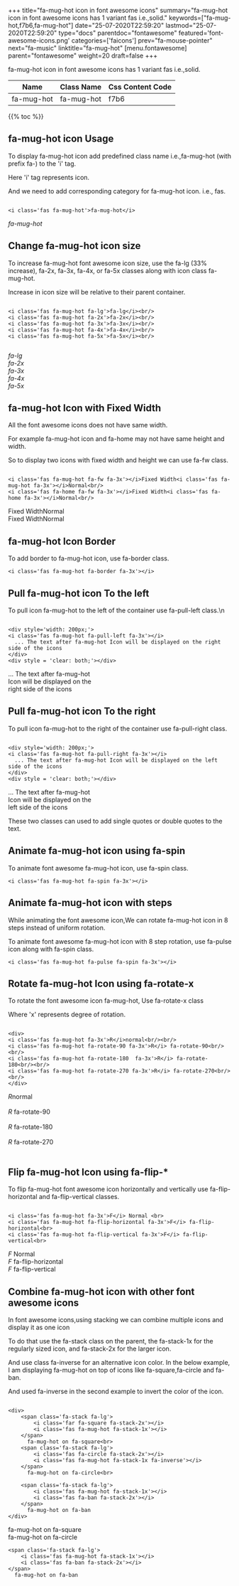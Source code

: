 +++
title="fa-mug-hot icon in font awesome icons"
summary="fa-mug-hot icon in font awesome icons has 1 variant fas i.e.,solid."
keywords=["fa-mug-hot,f7b6,fa-mug-hot"]
date="25-07-2020T22:59:20"
lastmod="25-07-2020T22:59:20"
type="docs"
parentdoc="fontawesome"
featured='font-awesome-icons.png'
categories=['faicons']
prev="fa-mouse-pointer"
next="fa-music"
linktitle="fa-mug-hot"
[menu.fontawesome]
parent="fontawesome"
weight=20
draft=false
+++


fa-mug-hot icon in font awesome icons has 1 variant fas i.e.,solid.

<div class='table-responsive'><table class='table'><thead><tr><th>Name</th><th>Class Name</th><th>Css Content Code</th></tr></thead><tbody><tr><td>fa-mug-hot</td><td>fa-mug-hot</td><td>f7b6</td></tr></tbody></table></div>


{{% toc %}}


## fa-mug-hot icon Usage

To display fa-mug-hot icon add predefined class name i.e.,fa-mug-hot (with prefix fa-) to the 'i' tag.

Here 'i' tag represents icon.

And we need to add corresponding category for fa-mug-hot icon. i.e., fas.


```

<i class='fas fa-mug-hot'>fa-mug-hot</i>
```

<i class='fas fa-mug-hot'>fa-mug-hot</i>




## Change fa-mug-hot icon size
To increase fa-mug-hot font awesome icon size, use the fa-lg (33% increase), fa-2x, fa-3x, fa-4x, or fa-5x classes along with icon class fa-mug-hot.

Increase in icon size will be relative to their parent container. 

```

<i class='fas fa-mug-hot fa-lg'>fa-lg</i><br/>
<i class='fas fa-mug-hot fa-2x'>fa-2x</i><br/>
<i class='fas fa-mug-hot fa-3x'>fa-3x</i><br/>
<i class='fas fa-mug-hot fa-4x'>fa-4x</i><br/>
<i class='fas fa-mug-hot fa-5x'>fa-5x</i><br/>
            
```

<i class='fas fa-mug-hot fa-lg'>fa-lg</i><br/>
<i class='fas fa-mug-hot fa-2x'>fa-2x</i><br/>
<i class='fas fa-mug-hot fa-3x'>fa-3x</i><br/>
<i class='fas fa-mug-hot fa-4x'>fa-4x</i><br/>
<i class='fas fa-mug-hot fa-5x'>fa-5x</i><br/>
            



## fa-mug-hot Icon with Fixed Width 

All the font awesome icons does not have same width.

For example fa-mug-hot icon and fa-home may not have same height and width.

So to display two icons with fixed width and height we can use fa-fw class.


```

<i class='fas fa-mug-hot fa-fw fa-3x'></i>Fixed Width<i class='fas fa-mug-hot fa-3x'></i>Normal<br/>
<i class='fas fa-home fa-fw fa-3x'></i>Fixed Width<i class='fas fa-home fa-3x'></i>Normal<br/>
```

<i class='fas fa-mug-hot fa-fw fa-3x'></i>Fixed Width<i class='fas fa-mug-hot fa-3x'></i>Normal<br/>
<i class='fas fa-home fa-fw fa-3x'></i>Fixed Width<i class='fas fa-home fa-3x'></i>Normal<br/>



## fa-mug-hot Icon Border 

To add border to fa-mug-hot icon, use fa-border class.


```
<i class='fas fa-mug-hot fa-border fa-3x'></i>

```
<i class='fas fa-mug-hot fa-border fa-3x'></i>





## Pull fa-mug-hot icon To the left

To pull icon fa-mug-hot to the left of the container use fa-pull-left class.\n

```

<div style='width: 200px;'>
<i class='fas fa-mug-hot fa-pull-left fa-3x'></i>
  ... The text after fa-mug-hot Icon will be displayed on the right side of the icons
</div>
<div style = 'clear: both;'></div>
```

<div style='width: 200px;'>
<i class='fas fa-mug-hot fa-pull-left fa-3x'></i>
  ... The text after fa-mug-hot Icon will be displayed on the right side of the icons
</div>
<div style = 'clear: both;'></div>




## Pull fa-mug-hot icon To the right
To pull icon fa-mug-hot to the right of the container use fa-pull-right class.

```

<div style='width: 200px;'>
<i class='fas fa-mug-hot fa-pull-right fa-3x'></i>
  ... The text after fa-mug-hot Icon will be displayed on the left side of the icons
</div>
<div style = 'clear: both;'></div>
```

<div style='width: 200px;'>
<i class='fas fa-mug-hot fa-pull-right fa-3x'></i>
  ... The text after fa-mug-hot Icon will be displayed on the left side of the icons
</div>
<div style = 'clear: both;'></div>

These two classes can used to add single quotes or double quotes to the text.


## Animate fa-mug-hot icon using fa-spin
To animate font awesome fa-mug-hot icon, use fa-spin class.

```
<i class='fas fa-mug-hot fa-spin fa-3x'></i>
```
<i class='fas fa-mug-hot fa-spin fa-3x'></i>




## Animate fa-mug-hot icon with steps
While animating the font awesome icon,We can rotate fa-mug-hot icon in 8 steps instead of uniform rotation.

To animate font awesome fa-mug-hot icon with 8 step rotation, use fa-pulse icon along with fa-spin class.


```
<i class='fas fa-mug-hot fa-pulse fa-spin fa-3x'></i>

```
<i class='fas fa-mug-hot fa-pulse fa-spin fa-3x'></i>





## Rotate fa-mug-hot Icon using fa-rotate-x
To rotate the font awesome icon fa-mug-hot, Use fa-rotate-x class

Where 'x' represents degree of rotation.


```

<div>
<i class='fas fa-mug-hot fa-3x'>R</i>normal<br/><br/>
<i class='fas fa-mug-hot fa-rotate-90 fa-3x'>R</i> fa-rotate-90<br/><br/> 
<i class='fas fa-mug-hot fa-rotate-180  fa-3x'>R</i> fa-rotate-180<br/><br/> 
<i class='fas fa-mug-hot fa-rotate-270 fa-3x'>R</i> fa-rotate-270<br/><br/>
</div>
```

<div>
<i class='fas fa-mug-hot fa-3x'>R</i>normal<br/><br/>
<i class='fas fa-mug-hot fa-rotate-90 fa-3x'>R</i> fa-rotate-90<br/><br/> 
<i class='fas fa-mug-hot fa-rotate-180  fa-3x'>R</i> fa-rotate-180<br/><br/> 
<i class='fas fa-mug-hot fa-rotate-270 fa-3x'>R</i> fa-rotate-270<br/><br/>
</div>




## Flip fa-mug-hot Icon using fa-flip-*
To flip fa-mug-hot font awesome icon horizontally and vertically use fa-flip-horizontal and fa-flip-vertical classes. 

```

<i class='fas fa-mug-hot fa-3x'>F</i> Normal <br>
<i class='fas fa-mug-hot fa-flip-horizontal fa-3x'>F</i> fa-flip-horizontal<br>
<i class='fas fa-mug-hot fa-flip-vertical fa-3x'>F</i> fa-flip-vertical<br>
```

<i class='fas fa-mug-hot fa-3x'>F</i> Normal <br>
<i class='fas fa-mug-hot fa-flip-horizontal fa-3x'>F</i> fa-flip-horizontal<br>
<i class='fas fa-mug-hot fa-flip-vertical fa-3x'>F</i> fa-flip-vertical<br>




## Combine fa-mug-hot icon with other font awesome icons
In font awesome icons,using stacking we can combine multiple icons and display it as one icon 

To do that use the fa-stack class on the parent, the fa-stack-1x for the regularly sized icon, and fa-stack-2x for the larger icon.

And use class fa-inverse for an alternative icon color. 
In the below example, I am displaying fa-mug-hot on top of icons like fa-square,fa-circle and fa-ban.

And used fa-inverse in the second example to invert the color of the icon.

```

<div>
    <span class='fa-stack fa-lg'>
        <i class='far fa-square fa-stack-2x'></i>
        <i class='fas fa-mug-hot fa-stack-1x'></i>
    </span>
      fa-mug-hot on fa-square<br>
    <span class='fa-stack fa-lg'>
        <i class='fas fa-circle fa-stack-2x'></i>
        <i class='fas fa-mug-hot fa-stack-1x fa-inverse'></i>
    </span>
      fa-mug-hot on fa-circle<br>

    <span class='fa-stack fa-lg'>
        <i class='fas fa-mug-hot fa-stack-1x'></i>
        <i class='fas fa-ban fa-stack-2x'></i>
    </span>
      fa-mug-hot on fa-ban
</div>
```

<div>
    <span class='fa-stack fa-lg'>
        <i class='far fa-square fa-stack-2x'></i>
        <i class='fas fa-mug-hot fa-stack-1x'></i>
    </span>
      fa-mug-hot on fa-square<br>
    <span class='fa-stack fa-lg'>
        <i class='fas fa-circle fa-stack-2x'></i>
        <i class='fas fa-mug-hot fa-stack-1x fa-inverse'></i>
    </span>
      fa-mug-hot on fa-circle<br>

    <span class='fa-stack fa-lg'>
        <i class='fas fa-mug-hot fa-stack-1x'></i>
        <i class='fas fa-ban fa-stack-2x'></i>
    </span>
      fa-mug-hot on fa-ban
</div>







